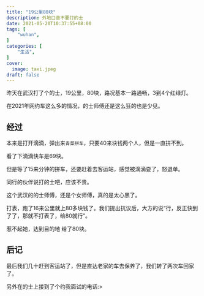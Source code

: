 ```yaml
---
title: "19公里80块"
description: 外地口音不要打的士
date: 2021-05-20T10:37:55+08:00
tags: [
    "wuhan",
]
categories: [
    "生活",
]
cover:
  image: taxi.jpeg
draft: false
---
```


昨天在武汉打了个的士，19公里，80块，路况基本一路通畅，3到4个红绿灯。

在2021年网约车这么多的情况，的士师傅还是这么狂的也是少见。

## 经过

本来是打开滴滴，弹出来`青菜拼车`，只要40来块钱两个人，但是一直拼不到。

看了下滴滴快车是69块。

但是等了15来分钟的拼车，还要赶着去客运站，感觉被滴滴耍了，怒退单。

同行的伙伴说打的士吧，应该不贵。

这个武汉的的士师傅，还是个女师傅，真的是太心黑了。

打表，跑了16来公里就上80多块钱了。我们提出抗议后，大方的说“行，反正快到了了，那就不打表了，给80就行”。

惹不起她，达到目的地 给了80块。

## 后记
最后我们几十赶到客运站了，但是直达老家的车去保养了，我们转了两次车回家了。

另外在的士上接到了个约我面试的电话:>
